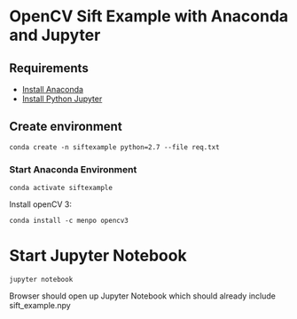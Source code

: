 # OpenCV Sift Example with Anaconda and Jupyter

## Requirements

- [Install Anaconda](https://www.continuum.io/downloads) 
- [Install Python Jupyter](http://jupyter.readthedocs.io/en/latest/install.html#installing-jupyter-using-anaconda-and-conda)

## Create environment
```
conda create -n siftexample python=2.7 --file req.txt
```

### Start Anaconda Environment
```
conda activate siftexample
```

Install openCV 3:
```
conda install -c menpo opencv3
```

# Start Jupyter Notebook
```
jupyter notebook
```
Browser should open up Jupyter Notebook which should already include sift_example.npy




